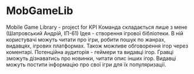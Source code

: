 # MobGameLib
Mobile Game Library - project for KPI
Команда складається лише з мене (Шатровський Андрій, ІП-61)
Ідея - створення ігрової бібліотеки. В ній користувачі можуть читати про ігри, робити пошук по жанрах, видавцях, ігрових платформах. Також можливе обговорення ігор через коментарі.
Потенційна аудиторія - геймери та видавці ігор. Гравці зможуть дізнаватись про новинки, читати опис інших ігор. Видавці можуть постити інформацію про свої ігри для їх популяризації.
